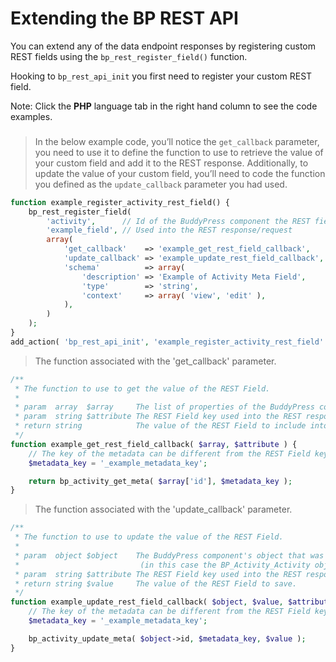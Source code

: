 # Extending the BP REST API

You can extend any of the data endpoint responses by registering custom REST fields using the `bp_rest_register_field()` function.

Hooking to `bp_rest_api_init` you first need to register your custom REST field.

<aside class="notice">
Note: Click the <strong>PHP</strong> language tab in the right hand column to see the code examples. 
</aside>

### 

> In the below example code, you’ll notice the `get_callback` parameter, you need to use it to define the function to use to retrieve the value of your custom field and add it to the REST response. Additionally, to update the value of your custom field, you’ll need to code the function you defined as the `update_callback` parameter you had used.

```php
function example_register_activity_rest_field() {
    bp_rest_register_field(
        'activity',      // Id of the BuddyPress component the REST field is about
        'example_field', // Used into the REST response/request
        array(
            'get_callback'    => 'example_get_rest_field_callback',    // The function to use to get the value of the REST Field
            'update_callback' => 'example_update_rest_field_callback', // The function to use to update the value of the REST Field
            'schema'          => array(                                // The example_field REST schema.
                'description' => 'Example of Activity Meta Field',
                'type'        => 'string',
                'context'     => array( 'view', 'edit' ),
            ),
        )
    );
}
add_action( 'bp_rest_api_init', 'example_register_activity_rest_field' );
```
> The function associated with the 'get_callback' parameter.

```php
/**
 * The function to use to get the value of the REST Field.
 *
 * param  array  $array     The list of properties of the BuddyPress component's object.
 * param  string $attribute The REST Field key used into the REST response.
 * return string            The value of the REST Field to include into the REST response.
 */
function example_get_rest_field_callback( $array, $attribute ) {
    // The key of the metadata can be different from the REST Field key.
    $metadata_key = '_example_metadata_key';

    return bp_activity_get_meta( $array['id'], $metadata_key );
}
```
> The function associated with the 'update_callback' parameter.

```php
/**
 * The function to use to update the value of the REST Field.
 *
 * param  object $object    The BuddyPress component's object that was just created/updated during the request.
 *                           (in this case the BP_Activity_Activity object).
 * param  string $attribute The REST Field key used into the REST response.
 * return string $value     The value of the REST Field to save.
 */
function example_update_rest_field_callback( $object, $value, $attribute ) {
    // The key of the metadata can be different from the REST Field key.
    $metadata_key = '_example_metadata_key';

    bp_activity_update_meta( $object->id, $metadata_key, $value );
}
```
